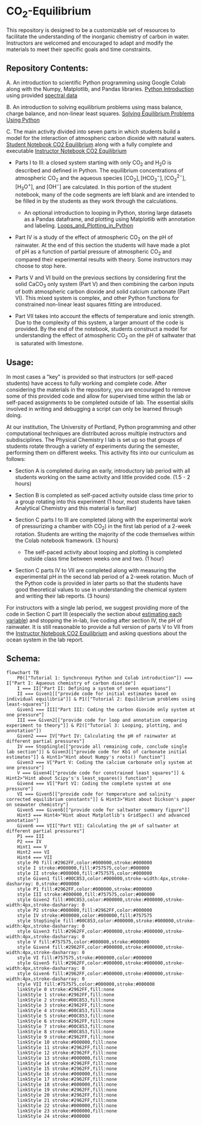 # $\mathrm{CO_2}$-Equilibrium

This repository is designed to be a customizable set of resources to facilitate the understanding of the inorganic chemistry of carbon in water. Instructors are welcomed and encouraged to adapt and modify the materials to meet their specific goals and time constraints.

## Repository Contents:

A. An introduction to scientific Python programming using Google Colab along with the Numpy, Matplotlib, and Pandas libraries. [Python Introduction](https://github.com/wphall/CO2-Equilibrium/blob/main/Python_Introduction_KEY.ipynb) using provided [spectral data](https://github.com/wphall/CO2-Equilibrium/blob/6cc06acdc6d6ce9b7077940b030278e7fa9bd21c/Spectral%20Data.xlsx)

B. An introduction to solving equilibrium problems using mass balance, charge balance, and non-linear least squares. [Solving Equilibrium Problems Using Python](https://colab.research.google.com/github/wphall/CO2-Equilibrium/blob/main/Solving_Equilibrium_Problems_Using_Python.ipynb)

C. The main activity divided into seven parts in which students build a model for the interaction of atmospheric carbon dioxide with natural waters. [Student Notebook CO2 Equilibrium](https://colab.research.google.com/github/wphall/CO2-Equilibrium/blob/main/Student_Notebook_CO2_Equilibrium.ipynb#scrollTo=DQFCCLpto973) along with a fully complete and executable [Instructor Notebook CO2 Equilibrium](https://colab.research.google.com/github/wphall/CO2-Equilibrium/blob/main/Instructor_Notebook_CO2_Equilibrium.ipynb)
* Parts I to III: a closed system starting with only $\mathrm{CO_2}$ and $\mathrm{H_2O}$ is described and defined in Python. The equilibrium concentrations of atmospheric $\mathrm{CO_2}$ and the aqueous species $\mathrm{[CO_2], [HCO_3^-], [CO_3^{2-}], [H_3O^+]}$, and $\mathrm{[OH^-]}$ are calculated.  In this portion of the student notebook, many of the code segments are left blank and are intended to be filled in by the students as they work through the calculations.

    * An optional introduction to looping in Python, storing large datasets as a Pandas dataframe, and plotting using Matplotlib with annotation and labeling. [Loops_and_Plotting_in_Python](https://colab.research.google.com/github/wphall/CO2-Equilibrium/blob/main/Loops_and_Plotting_in_Python.ipynb)

* Part IV is a study of the effect of atmospheric $\mathrm{CO_2}$ on the pH of rainwater.  At the end of this section the students will have made a plot of pH as a function of partial pressure of atmospheric $\mathrm{CO_2}$ and compared their experimental results with theory.  Some instructors may choose to stop here.

* Parts V and VI build on the previous sections by considering first the solid $\mathrm{CaCO_3}$ only system (Part V) and then combining the carbon inputs of both atmospheric carbon dioxide and solid calcium carbonate (Part VI).  This mixed system is complex, and other Python functions for constrained non-linear least squares fitting are introduced.

* Part VII takes into account the effects of temperature and ionic strength.  Due to the complexity of this system, a larger amount of the code is provided.  By the end of the notebook, students construct a model for understanding the effect of atmospheric $\mathrm{CO_2}$ on the pH of saltwater that is saturated with limestone.

## Usage:
In most cases a "key" is provided so that instructors (or self-paced students) have access to fully working and complete code.  After considering the materials in the repository, you are encouraged to remove some of this provided code and allow for  supervised time within the lab or self-paced assignments to be completed outside of lab. The essential skills involved in writing and debugging a script can only be learned through doing.  

At our institution, The University of Portland, Python programming and other computational techniques are distributed across multiple instructors and subdisciplines.  The Physical Chemistry I lab is set up so that groups of students rotate through a variety of experiments during the semester, performing them on different weeks.  This activity fits into our curriculum as follows:

* Section A is completed during an early, introductory lab period with all students working on the same activity and little provided code. (1.5 - 2 hours)

* Section B is completed as self-paced activity outside class time prior to a group rotating into this experiment (1 hour, most students have taken Analytical Chemistry and this material is familiar)

* Section C parts I to III are completed (along with the experimental work of pressurizing a chamber with $\mathrm{CO_2}$) in the first lab period of a 2-week rotation. Students are writing the majority of the code themselves within the Colab notebook framework. (3 hours)  

    * The self-paced activity about looping and plotting is completed outside class time between weeks one and two. (1 hour)

* Section C parts IV to VII are completed along with measuring the experimental pH in the second lab period of a 2-week rotation. Much of the Python code is provided in later parts so that the students have good theoretical values to use in understanding the chemical system and writing their lab reports. (3 hours)

For instructors with a single lab period, we suggest providing more of the code in Section C part III (especially the section about [estimating each variable](https://colab.research.google.com/github/wphall/CO2-Equilibrium/blob/main/Student_Notebook_CO2_Equilibrium.ipynb#scrollTo=emwRJsJsz-cU)) and stopping the in-lab, live coding after section IV, the pH of rainwater.  It is still reasonable to provide a full version of parts V to VII from the [Instructor Notebook CO2 Equilibrium](https://colab.research.google.com/github/wphall/CO2-Equilibrium/blob/main/Instructor_Notebook_CO2_Equilibrium.ipynb) and asking questions about the ocean system in the lab report.

## Schema:

```mermaid
flowchart TB
    P0(["Tutorial 1: Synchronous Python and Colab introduction"]) === I["Part I: Aqueous chemistry of carbon dioxide"]
    I === II["Part II: Defining a system of seven equations"]
    II === Given1[["provide code for initial estimates based on individual equilibria"]] & P1(["Tutorial 2: Equilibrium problems using least-squares"])
    Given1 === III["Part III: Coding the carbon dioxide only system at one pressure"]
    III === Given2[["provide code for loop and annotation comparing experiment to theory"]] & P2(["Tutorial 3: Looping, plotting, and annotation"])
    Given2 ==== IV["Part IV: Calculating the pH of rainwater at different partial pressures"]
    IV === StopSingle[["provide all remaining code, conclude single lab section"]] & Given3[["provide code for Kb1 of carbonate initial estimates"]] & Hint1>"Hint about Numpy's roots() function"]
    Given3 === V["Part V: Coding the calcium carbonate only system at one pressure"]
    V === Given4[["provide code for constrained least squares"]] & Hint2>"Hint about Scipy's's least_squares() function"]
    Given4 === VI["Part VI: Coding the complete system at one pressure"]
    VI === Given5[["provide code for temperature and salinity corrected equilibrium constants"]] & Hint3>"Hint about Dickson's paper on seawater chemistry"]
    Given5 === Given6[["provide code for saltwater summary figure"]]
    Hint3 === Hint4>"Hint about Matplotlib's GridSpec() and advanced annotation"]
    Given6 === VII["Part VII: Calculating the pH of saltwater at different partial pressures"]
    P1 === III
    P2 === IV
    Hint1 === V
    Hint2 === VI
    Hint4 === VII
    style P0 fill:#2962FF,color:#000000,stroke:#000000
    style I stroke:#000000,fill:#757575,color:#000000
    style II stroke:#000000,fill:#757575,color:#000000
    style Given1 fill:#00C853,color:#000000,stroke-width:4px,stroke-dasharray: 0,stroke:#000000
    style P1 fill:#2962FF,color:#000000,stroke:#000000
    style III stroke:#000000,fill:#757575,color:#000000
    style Given2 fill:#00C853,color:#000000,stroke:#000000,stroke-width:4px,stroke-dasharray: 0
    style P2 stroke:#000000,fill:#2962FF,color:#000000
    style IV stroke:#000000,color:#000000,fill:#757575
    style StopSingle fill:#00C853,color:#000000,stroke:#000000,stroke-width:4px,stroke-dasharray: 0
    style Given3 fill:#2962FF,color:#000000,stroke:#000000,stroke-width:4px,stroke-dasharray: 0
    style V fill:#757575,color:#000000,stroke:#000000
    style Given4 fill:#2962FF,color:#000000,stroke:#000000,stroke-width:4px,stroke-dasharray: 0
    style VI fill:#757575,stroke:#000000,color:#000000
    style Given5 fill:#2962FF,color:#000000,stroke:#000000,stroke-width:4px,stroke-dasharray: 0
    style Given6 fill:#2962FF,color:#000000,stroke:#000000,stroke-width:4px,stroke-dasharray: 0
    style VII fill:#757575,color:#000000,stroke:#000000
    linkStyle 0 stroke:#2962FF,fill:none
    linkStyle 1 stroke:#2962FF,fill:none
    linkStyle 2 stroke:#00C853,fill:none
    linkStyle 3 stroke:#2962FF,fill:none
    linkStyle 4 stroke:#00C853,fill:none
    linkStyle 5 stroke:#00C853,fill:none
    linkStyle 6 stroke:#2962FF,fill:none
    linkStyle 7 stroke:#00C853,fill:none
    linkStyle 8 stroke:#00C853,fill:none
    linkStyle 9 stroke:#2962FF,fill:none
    linkStyle 10 stroke:#000000,fill:none
    linkStyle 11 stroke:#2962FF,fill:none
    linkStyle 12 stroke:#2962FF,fill:none
    linkStyle 13 stroke:#000000,fill:none
    linkStyle 14 stroke:#2962FF,fill:none
    linkStyle 15 stroke:#2962FF,fill:none
    linkStyle 16 stroke:#000000,fill:none
    linkStyle 17 stroke:#2962FF,fill:none
    linkStyle 18 stroke:#000000,fill:none
    linkStyle 19 stroke:#2962FF,fill:none
    linkStyle 20 stroke:#2962FF,fill:none
    linkStyle 21 stroke:#2962FF,fill:none
    linkStyle 22 stroke:#000000,fill:none
    linkStyle 23 stroke:#000000,fill:none
    linkStyle 24 stroke:#000000
```
